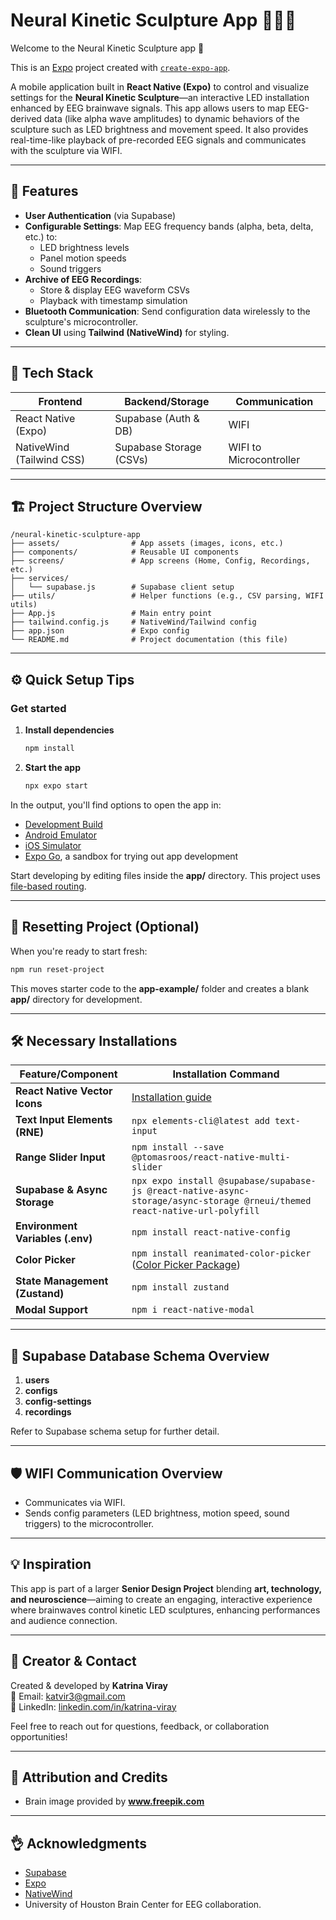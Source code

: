 # Neural Kinetic Sculpture App 🎨🧠✨

Welcome to the Neural Kinetic Sculpture app 👋

This is an [Expo](https://expo.dev) project created with [`create-expo-app`](https://www.npmjs.com/package/create-expo-app).

A mobile application built in **React Native (Expo)** to control and visualize settings for the **Neural Kinetic Sculpture**—an interactive LED installation enhanced by EEG brainwave signals. This app allows users to map EEG-derived data (like alpha wave amplitudes) to dynamic behaviors of the sculpture such as LED brightness and movement speed. It also provides real-time-like playback of pre-recorded EEG signals and communicates with the sculpture via WIFI.

---

## 📱 Features

- **User Authentication** (via Supabase)
- **Configurable Settings**: Map EEG frequency bands (alpha, beta, delta, etc.) to:
  - LED brightness levels
  - Panel motion speeds
  - Sound triggers
- **Archive of EEG Recordings**:
  - Store & display EEG waveform CSVs
  - Playback with timestamp simulation
- **Bluetooth Communication**: Send configuration data wirelessly to the sculpture's microcontroller.
- **Clean UI** using **Tailwind (NativeWind)** for styling.

---

## 🌟 Tech Stack

| Frontend                  | Backend/Storage        | Communication           |
|--------------------------|------------------------|-------------------------|
| React Native (Expo)       | Supabase (Auth & DB)    | WIFI |
| NativeWind (Tailwind CSS) | Supabase Storage (CSVs) | WIFI to Microcontroller |

---

## 🏗️ Project Structure Overview

```
/neural-kinetic-sculpture-app
├── assets/                # App assets (images, icons, etc.)
├── components/            # Reusable UI components
├── screens/               # App screens (Home, Config, Recordings, etc.)
├── services/
│   └── supabase.js        # Supabase client setup
├── utils/                 # Helper functions (e.g., CSV parsing, WIFI utils)
├── App.js                 # Main entry point
├── tailwind.config.js     # NativeWind/Tailwind config
├── app.json               # Expo config
└── README.md              # Project documentation (this file)
```

---

## ⚙️ Quick Setup Tips

### Get started

1. **Install dependencies**

   ```bash
   npm install
   ```

2. **Start the app**

   ```bash
   npx expo start
   ```

In the output, you'll find options to open the app in:

- [Development Build](https://docs.expo.dev/develop/development-builds/introduction/)
- [Android Emulator](https://docs.expo.dev/workflow/android-studio-emulator/)
- [iOS Simulator](https://docs.expo.dev/workflow/ios-simulator/)
- [Expo Go](https://expo.dev/go), a sandbox for trying out app development

Start developing by editing files inside the **app/** directory. This project uses [file-based routing](https://docs.expo.dev/router/introduction).

---

## 🔀 Resetting Project (Optional)

When you're ready to start fresh:

```bash
npm run reset-project
```

This moves starter code to the **app-example/** folder and creates a blank **app/** directory for development.

---

## 🛠️ Necessary Installations

| Feature/Component                     | Installation Command                                                                                                                                              |
|--------------------------------------|-------------------------------------------------------------------------------------------------------------------------------------------------------------------|
| **React Native Vector Icons**        | [Installation guide](https://github.com/oblador/react-native-vector-icons?tab=readme-ov-file#installation)                                                        |
| **Text Input Elements (RNE)**        | `npx elements-cli@latest add text-input`                                                                                                                           |
| **Range Slider Input**               | `npm install --save @ptomasroos/react-native-multi-slider`                                                                                                         |
| **Supabase & Async Storage**         | `npx expo install @supabase/supabase-js @react-native-async-storage/async-storage @rneui/themed react-native-url-polyfill`                                         |
| **Environment Variables (.env)**     | `npm install react-native-config`                                                                                                                                  |
| **Color Picker**                     | `npm install reanimated-color-picker` ([Color Picker Package](https://www.npmjs.com/package/reanimated-color-picker))                                              |
| **State Management (Zustand)**       | `npm install zustand`                                                                                                                                              |
| **Modal Support**                    | `npm i react-native-modal`                                                                                                                                         |

---

## 📂 Supabase Database Schema Overview

1. **users**
2. **configs**
3. **config-settings**
4. **recordings**

Refer to Supabase schema setup for further detail.

---

## 🛡️ WIFI Communication Overview

- Communicates via WIFI.
- Sends config parameters (LED brightness, motion speed, sound triggers) to the microcontroller.

---

## 💡 Inspiration

This app is part of a larger **Senior Design Project** blending **art, technology, and neuroscience**—aiming to create an engaging, interactive experience where brainwaves control kinetic LED sculptures, enhancing performances and audience connection.

---

## 👤 Creator & Contact

Created & developed by **Katrina Viray**  
📧 Email: katvir3@gmail.com  
👥 LinkedIn: [linkedin.com/in/katrina-viray](https://linkedin.com/in/katrina-viray)  

Feel free to reach out for questions, feedback, or collaboration opportunities!

---

## 📄 Attribution and Credits

- Brain image provided by **www.freepik.com**  

---

## 👌 Acknowledgments

- [Supabase](https://supabase.io/)
- [Expo](https://expo.dev/)
- [NativeWind](https://www.nativewind.dev/)
- University of Houston Brain Center for EEG collaboration.

